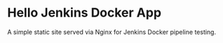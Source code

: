 # Hello Jenkins Docker App
A simple static site served via Nginx for Jenkins Docker pipeline testing.

